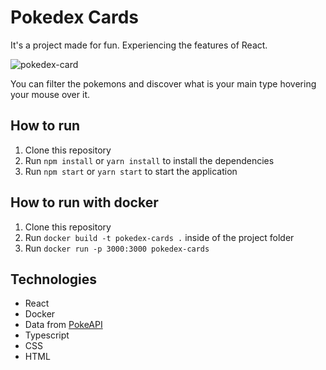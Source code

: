 # Pokedex Cards

It's a project made for fun. Experiencing the features of React.

![pokedex-card](https://github.com/user-attachments/assets/a8956b83-89b3-4f46-9554-503c3120257c)

You can filter the pokemons and discover what is your main type hovering your mouse over it.

## How to run

1. Clone this repository
2. Run `npm install` or `yarn install` to install the dependencies
3. Run `npm start` or `yarn start` to start the application

## How to run with docker

1. Clone this repository
2. Run `docker build -t pokedex-cards .` inside of the project folder
3. Run `docker run -p 3000:3000 pokedex-cards`

## Technologies

- React
- Docker
- Data from [PokeAPI](https://pokeapi.co/)
- Typescript
- CSS
- HTML
